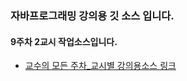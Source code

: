 ### 자바프로그래밍 강의용 깃 소스 입니다.
#### 9주차 2교시 작업소스입니다.
- [교수의 모든 주차_교시별 강의용소스 링크](https://github.com/kimilguk/java/branches/all)
